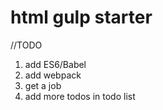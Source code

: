 # html gulp starter

//TODO
1. add ES6/Babel  
2. add webpack  
3. get a job  
4. add more todos in todo list  
